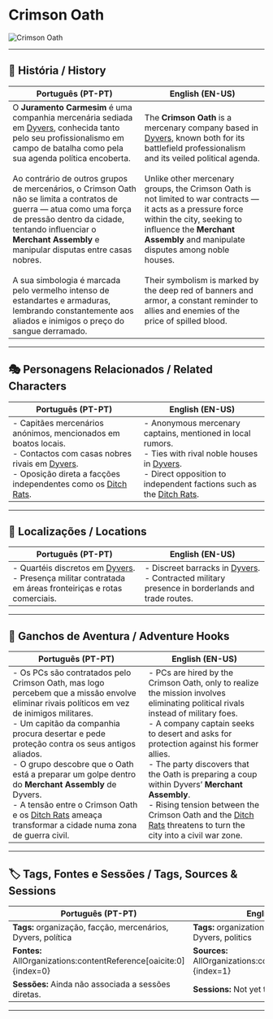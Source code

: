 # Crimson Oath

![Crimson Oath](assets/organization/org_blank.png)

---

## 📖 História / History

| **Português (PT-PT)** | **English (EN-US)** |
| --------------------- | ------------------- |
| O **Juramento Carmesim** é uma companhia mercenária sediada em [Dyvers](dyvers.md), conhecida tanto pelo seu profissionalismo em campo de batalha como pela sua agenda política encoberta. <br><br> Ao contrário de outros grupos de mercenários, o Crimson Oath não se limita a contratos de guerra — atua como uma força de pressão dentro da cidade, tentando influenciar o **Merchant Assembly** e manipular disputas entre casas nobres. <br><br> A sua simbologia é marcada pelo vermelho intenso de estandartes e armaduras, lembrando constantemente aos aliados e inimigos o preço do sangue derramado. | The **Crimson Oath** is a mercenary company based in [Dyvers](dyvers.md), known both for its battlefield professionalism and its veiled political agenda. <br><br> Unlike other mercenary groups, the Crimson Oath is not limited to war contracts — it acts as a pressure force within the city, seeking to influence the **Merchant Assembly** and manipulate disputes among noble houses. <br><br> Their symbolism is marked by the deep red of banners and armor, a constant reminder to allies and enemies of the price of spilled blood. |

---

## 🎭 Personagens Relacionados / Related Characters

| **Português (PT-PT)** | **English (EN-US)** |
| --------------------- | ------------------- |
| - Capitães mercenários anónimos, mencionados em boatos locais.<br>- Contactos com casas nobres rivais em [Dyvers](dyvers.md).<br>- Oposição direta a facções independentes como os [Ditch Rats](ditch_rats.md). | - Anonymous mercenary captains, mentioned in local rumors.<br>- Ties with rival noble houses in [Dyvers](dyvers.md).<br>- Direct opposition to independent factions such as the [Ditch Rats](ditch_rats.md). |

---

## 📍 Localizações / Locations

| **Português (PT-PT)** | **English (EN-US)** |
| --------------------- | ------------------- |
| - Quartéis discretos em [Dyvers](dyvers.md).<br>- Presença militar contratada em áreas fronteiriças e rotas comerciais. | - Discreet barracks in [Dyvers](dyvers.md).<br>- Contracted military presence in borderlands and trade routes. |

---

## 🧩 Ganchos de Aventura / Adventure Hooks

| **Português (PT-PT)** | **English (EN-US)** |
| --------------------- | ------------------- |
| - Os PCs são contratados pelo Crimson Oath, mas logo percebem que a missão envolve eliminar rivais políticos em vez de inimigos militares.<br>- Um capitão da companhia procura desertar e pede proteção contra os seus antigos aliados.<br>- O grupo descobre que o Oath está a preparar um golpe dentro do **Merchant Assembly** de Dyvers.<br>- A tensão entre o Crimson Oath e os [Ditch Rats](ditch_rats.md) ameaça transformar a cidade numa zona de guerra civil. | - PCs are hired by the Crimson Oath, only to realize the mission involves eliminating political rivals instead of military foes.<br>- A company captain seeks to desert and asks for protection against his former allies.<br>- The party discovers that the Oath is preparing a coup within Dyvers’ **Merchant Assembly**.<br>- Rising tension between the Crimson Oath and the [Ditch Rats](ditch_rats.md) threatens to turn the city into a civil war zone. |

---

## 🏷️ Tags, Fontes e Sessões / Tags, Sources & Sessions

| **Português (PT-PT)** | **English (EN-US)** |
| --------------------- | ------------------- |
| **Tags:** organização, facção, mercenários, Dyvers, política | **Tags:** organization, faction, mercenaries, Dyvers, politics |
| **Fontes:** AllOrganizations:contentReference[oaicite:0]{index=0} | **Sources:** AllOrganizations:contentReference[oaicite:1]{index=1} |
| **Sessões:** Ainda não associada a sessões diretas. | **Sessions:** Not yet tied to direct sessions. |

---